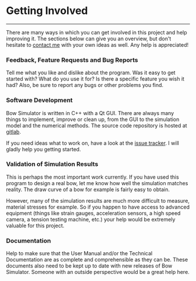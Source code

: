 # Getting Involved

---

There are many ways in which you can get involved in this project and help improving it.
The sections below can give you an overview, but don't hesitate to [contact me](contact.md) with your own ideas as well. Any help is appreciated!

### Feedback, Feature Requests and Bug Reports

Tell me what you like and dislike about the program. Was it easy to get started with?
What do you use it for? Is there a specific feature you wish it had?
Also, be sure to report any bugs or other problems you find.

### Software Development

Bow Simulator is written in C++ with a Qt GUI.
There are always many things to implement, improve or clean up, from the GUI to the simulation model and the numerical methods.
The source code repository is hosted at [gitlab](https://gitlab.com/bow-simulator/bow-simulator/tree/master).
<!--Check out the [Readme.md](...) for build instructions and an introduction to the codebase.-->
If you need ideas what to work on, have a look at the [issue tracker](https://gitlab.com/bow-simulator/bow-simulator/issues).
I will gladly help you getting started.

### Validation of Simulation Results

This is perhaps the most important work currently.
If you have used this program to design a real bow, let me know how well the simulation matches reality.
The draw curve of a bow for example is fairly easy to obtain.

However, many of the simulation results are much more difficult to measure, material stresses for example.
So if you happen to have access to advanced equipment (things like strain gauges, acceleration sensors, a high speed camera, a tension testing machine, etc.) your help would be extremely valuable for this project.

### Documentation

Help to make sure that the User Manual and/or the Technical Documentation are as complete and comprehensible as they can be.
These documents also need to be kept up to date with new releases of Bow Simulator.
Someone with an outside perspective would be a great help here.

<!--All documentation is written in LaTex, the source files can be found at [https://bitbucket.org/stfnp/bow-simulator-docs](https://bitbucket.org/stfnp/bow-simulator-docs).-->